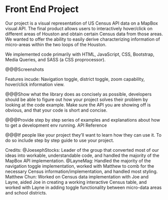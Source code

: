 # Front End Project

Our project is a visual representation of US Census API data on a MapBox visual API.
The final product allows users to interactively hover/click on different areas of Houston and obtain certain Census data from those areas.
We wanted to offer the ability to easily derive characterizing information of micro-areas within the two loops of the Houston.

We implemented code primarily with HTML, JavaScript, CSS, Bootstrap, Media Queries, and SASS (a CSS proprocessor).

@@@Screenshots

Features incude: Navigation toggle, district toggle, zoom capability, hover/click information view.

@@@Show what the library does as concisely as possible, developers should be able to figure out 
how your project solves their problem by looking at the code example.
Make sure the API you are showing off is obvious, and that your code is short and concise.

@@@Provide step by step series of examples and explanations about how to get a development env running.
API Reference

@@@If people like your project they’ll want to learn how they can use it. To do so include step by step guide to use your project.

Credits:
  @JoesephStocks: Leader of the group that converted most of our ideas into workable, understandable code, and handled the majority of the MapBox API implementation.
  @LayneMag: Handled the majority of the navigation toggle implementation, worked with Matthew to comb for the necessary Census information/implementation, and
             handled most styling.
  Matthew Chun: Worked on Census data implementation with Joe and Layne, aided Joe in creating a working interactive Census table, and worked with Layne in
             adding toggle functionality between micro-data areas and school districts.

